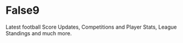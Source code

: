# False9
Latest football Score Updates, Competitions and Player Stats, League Standings and much more.
